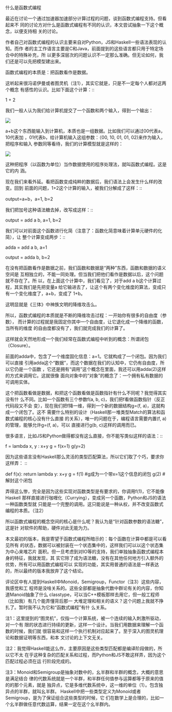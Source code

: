 什么是函数式编程

最近在讨论一个通过加速器加速部分计算过程的问题，谈到函数式编程支持。但看起来不
同的讨论方对什么是函数式编程有不同的认识，本文尝试抽象一下这个概念，以便支持相
关的讨论。

作者自己对函数式编程的认识主要来自对Python，JS和Haskell一些语法表现的认知。而作
者的主工作语言主要是C和Java，前面提到的这些语言都只用于特定场合中的特殊补充，所
以更多深层次的问题认识不一定那么准确。但无论如何，我们还是可以先把模型建出来。

函数式编程的本质是：把函数看作是数据。

这听起来很冯诺伊曼或者图灵机（注1），其实它就是，只是不一定每个人都对这两个概念
有感性的认识。比如下面这个计算：::

  1 + 2

我们一般人认为我们给计算机提交了一个函数和两个输入，得到一个输出：

![](_static/func_program1.jpg)

a+b这个东西能输入到计算机，本质也是一组数据。比如我们可以通过00代表a，10代表加
，01代表b，给计算机输入这组参数：（00, 10, 01, 01, 02)来作为输入，把程序和输入
参数同等看待，我们的计算模型就是这样的：

![](_static/func_program2.jpg)

这种把程序（以函数为单位）当作数据使用的程序处理法，就叫函数式编程。这是它的内
涵。

现在我们来看外延。看把函数变成纯粹的数据后，我们语法上会发生什么样的改变。回到
前面的问题，1+2这个计算的输入，被我们分解成了这样：::

  output=a+b，a=1, b=2

我们把加号这种语法糖去掉，改写成这样：::

  output = add a b, a=1, b=2

我们可以对前面这个函数进行化简（注意了：函数化简意味着计算单元硬件的化简），让
整个计算变成两步：::

  adda = add a b, a=1

  output = adda b, b=2

在没有把函数看作是数据之前，我们函数和数据是“两种”东西，函数和数据的语义空间是
互相独立的，不能一同处理。但当我们把他们看作是数据以后，这个问题就不存在了。所
以，在上面这个计算中，我们看见了，对于add a b这个计算过程，其实我们是先把变量a
给它输进去了，让这个有两个变化维度的算法，变成只有一个变化维度了，a+b，变成了
1+b。

这明显就是《三体》中神族文明的降维攻击么。

所以，函数式编程的本质就是不断的降维攻击过程：一开始你有很多的自由度（参数），
而计算的过程就是我固定你其中一个自由度，让它退化成一个降维的函数，当所有的维度
的自由度都没有了，我们就完成我们的计算了。

这样就会天然地形成一个我们经常在函数式编程中听到的概念：所谓闭包（Closure）。

前面的adda中，包含了一个维度固化信息：a=1。它就构成了一个闭包。因为我们可以直接
引用adda这个“数据”，而这个数据在我们的认知中，它仍有自由度，所以它仍是一个函数
，它还是拥有“调用”这个概念在里面，我还可以用adda(2)这样的方式来调用它。这就很像
面向对象中的“对象”的概念了：一个拥有私有数据的可调用实体。

这个把函数看做是数据，和把这个函数看做是函数指针有什么不同呢？我觉得其实没有什
么不同。比如一个函数有三个参数f(a, b, c)，我们把f看做函数指针（反正代码段又不会
变），现在我们把f降一维，得到一个新的数据结构g=(f, a)，这就构成一个闭包了。这不
需要什么特别的设计（Haskell那一堆类型Match的算法和函数式编程的核心没有什么直接
的关系），唯一的问题在于，编程语言需要内置(f, a)的管理，能够允许g=(f, a)，可以
直接进行g(b, c)这样的调用而已。

很多语言，比如JS和Python做得都没有这么直接，你不能写类似这样的语法：::

  f = lambda x, y : x+y
  g = f(x=1)
  g(y=2)

因为这些语言没有Haskell那么灵活的类型匹配算法，所以它们取了个巧，要求你这样弄：
::

  def f(x):
  return lambda y: x+y
  g = f(1)     #g成为一个带x=1这个信息的闭包
  g(2)         #解封这个闭包

弄得这么惨，完全是因为这些实现对函数类型是有要求的，你调用f(1)，它不能像Haskell
那样直接进行咖喱化（Currying），变成另一个函数，Python和JS的语法一种函数类型就
只能是一个完整的调用。这只能说是一种从权，并不改变函数式编程的本质。（注2）

所以函数式编程的概念空间的核心是什么呢？我认为是“针对函数参数的语法糖”，这是针
对软件的帮助，硬件对此无能为力。

本文最初的版本，我是寄望于函数式编程所暗示的：每个函数在计算中都是可以看见所有
的状态，数据可以被封装在一个状态集中的，这样我们可以以这个状态集为中心来堆芯片
面积。但一旦考虑到对IO等的支持，我们单独抽象函数式编程本身的特征，我就发现，其
实它除了成为语法糖，没有在其他任何地方引入额外的优势，所有可以用函数式编程可以
实现的功能，其实用普通的语法是一样表达的，所以最终的版本我放弃了这个结论。

评论区中有人提到Haskell中Monoid，Semigroup，Functor（注3）这些内容，我感觉和工
程师是没啥关系的。这些全部都是抽象代数中群论有关的内容，你知道Manoid抽象了什么
classtype，可以当C++模板那样去用它，但一般工程师（比如我）有几个能弄懂背后那一
大堆定理和相关的语义？这个问题上我就不挣扎了。暂时我不认为它和“函数式编程”有什
么关系。

注1：这里提到的“图灵机”，仅指一个计算系统，被一个连续的输入刺激所驱动，对一个有
限的状态进行持续的更新，这样一个设计。当我们用数据来理解一个函数的时候，我们就
很容易和这样一个执行机制对应起来了。至于深入的图灵机理论和数据证明等东西，和本
文讨论的上下文无关。

注2：我觉得Haskell能这么作，主要原因是这些类型匹配都是编译阶段做的，所以它不太
在乎这种复杂的匹配关系和过程，而Python和JS不敢这样弄，因为这个匹配过程必须在运
行阶段完成的。

注3：Monoid和Semigroup是抽象对数中的，幺半群和半群的概念，大概的意思是满足结合
律的代数系统就是一个半群，和半群任何值参与运算都等于原来的值的的那个元素，就是
独异点，它是多维代数系统中，这一维的单位（1）。包含独异点的半群，就叫幺半群。
Haskell中把一些类型定义为Monoid或者Semigroup，是为了保证组合这些类型的时候，它
们在数学上是合理的，比如一个幺半群做任意代数运算，结果一定在这个幺半群内。
